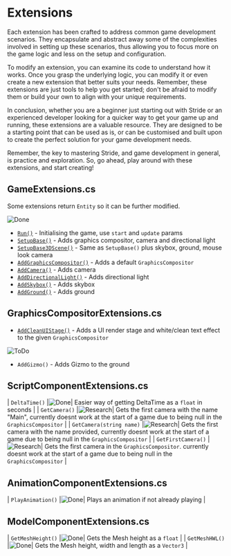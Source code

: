 # Extensions

Each extension has been crafted to address common game development scenarios. They encapsulate and abstract away some of the complexities involved in setting up these scenarios, thus allowing you to focus more on the game logic and less on the setup and configuration.

To modify an extension, you can examine its code to understand how it works. Once you grasp the underlying logic, you can modify it or even create a new extension that better suits your needs. Remember, these extensions are just tools to help you get started; don't be afraid to modify them or build your own to align with your unique requirements.

In conclusion, whether you are a beginner just starting out with Stride or an experienced developer looking for a quicker way to get your game up and running, these extensions are a valuable resource. They are designed to be a starting point that can be used as is, or can be customised and built upon to create the perfect solution for your game development needs.

Remember, the key to mastering Stride, and game development in general, is practice and exploration. So, go ahead, play around with these extensions, and start creating!

## GameExtensions.cs

Some extensions return `Entity` so it can be further modified.

![Done](https://img.shields.io/badge/status-done-green)

- [`Run()`](xref:Stride.CommunityToolkit.Engine.GameExtensions.Run(Stride.Engine.Game,Stride.Games.GameContext,System.Action{Stride.Engine.Scene},System.Action{Stride.Engine.Scene,Stride.Games.GameTime})) - Initialising the game, use `start` and `update` params
- [`SetupBase()`](xref:Stride.CommunityToolkit.Engine.GameExtensions.SetupBase(Stride.Engine.Game)) - Adds graphics compositor, camera and directional light
- [`SetupBase3DScene()`](xref:Stride.CommunityToolkit.Engine.GameExtensions.SetupBase3DScene(Stride.Engine.Game)) - Same as `SetupBase()` plus skybox, ground, mouse look camera
- [`AddGraphicsCompositor()`](xref:Stride.CommunityToolkit.Engine.GameExtensions.AddGraphicsCompositor(Stride.Engine.Game)) - Adds a default `GraphicsCompositor`
- [`AddCamera()`](xref:Stride.CommunityToolkit.Engine.GameExtensions.AddCamera(Stride.Engine.Game,System.String,System.Nullable{Stride.Core.Mathematics.Vector3},System.Nullable{Stride.Core.Mathematics.Vector3})) - Adds camera
- [`AddDirectionalLight()`](xref:Stride.CommunityToolkit.Engine.GameExtensions.AddDirectionalLight(Stride.Engine.Game,System.String)) - Adds directional light
- [`AddSkybox()`](xref:Stride.CommunityToolkit.Engine.GameExtensions.AddSkybox(Stride.Engine.Game,System.String)) - Adds skybox
- [`AddGround()`](xref:Stride.CommunityToolkit.Engine.GameExtensions.AddGround(Stride.Engine.Game,System.String,System.Nullable{Stride.Core.Mathematics.Vector2},System.Boolean)) - Adds ground

## GraphicsCompositorExtensions.cs

- [`AddCleanUIStage()`](xref:Stride.CommunityToolkit.Rendering.Compositing.GraphicsCompositorExtensions.AddCleanUIStage(Stride.Rendering.Compositing.GraphicsCompositor)) - Adds a UI render stage and white/clean text effect to the given `GraphicsCompositor`

![ToDo](https://img.shields.io/badge/status-todo-orange)

- `AddGizmo()` - Adds Gizmo to the ground

## ScriptComponentExtensions.cs

| ```DeltaTime()``` |![Done](https://img.shields.io/badge/status-done-green)| Easier way of getting DeltaTime as a `float` in seconds |
| ```GetCamera()``` |![Research](https://img.shields.io/badge/status-research-blue)| Gets the first camera with the name "Main", currently doesnt work at the start of a game due to being null in the `GraphicsCompositor` |
| ```GetCamera(string name)``` |![Research](https://img.shields.io/badge/status-research-blue)| Gets the first camera with the name provided, currently doesnt work at the start of a game due to being null in the `GraphicsCompositor` |
| ```GetFirstCamera()``` |![Research](https://img.shields.io/badge/status-research-blue)| Gets the first camera in the `GraphicsCompositor`. currently doesnt work at the start of a game due to being null in the `GraphicsCompositor` |

## AnimationComponentExtensions.cs

| ```PlayAnimation()``` |![Done](https://img.shields.io/badge/status-done-green)| Plays an animation if not already playing |

## ModelComponentExtensions.cs

| ```GetMeshHeight()``` |![Done](https://img.shields.io/badge/status-done-green)| Gets the Mesh height as a `float` |
| ```GetMeshHWL()``` |![Done](https://img.shields.io/badge/status-done-green)| Gets the Mesh height, width and length as a `Vector3` |
